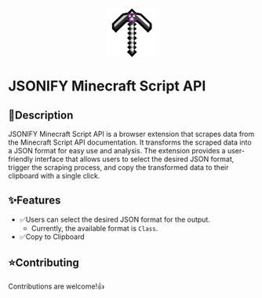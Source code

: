 <p align="center"><img src="./icon.png" width="100"></p>

# JSONIFY Minecraft Script API

## 📜Description

JSONIFY Minecraft Script API is a browser extension that scrapes data from the Minecraft Script API documentation. It transforms the scraped data into a JSON format for easy use and analysis. The extension provides a user-friendly interface that allows users to select the desired JSON format, trigger the scraping process, and copy the transformed data to their clipboard with a single click.

## ✨Features

- ✅Users can select the desired JSON format for the output.
  - Currently, the available format is `Class`.
- ✅Copy to Clipboard

## ⭐Contributing

Contributions are welcome!👍
